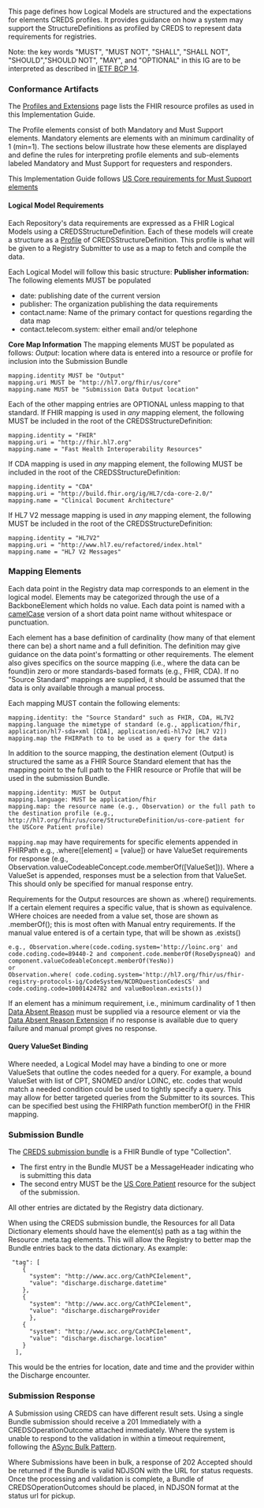 This page defines how Logical Models are structured and the expectations for elements CREDS profiles. It provides guidance on how a system may support the StructureDefinitions as profiled by CREDS to represent data requirements for registries. 

Note: the key words "MUST", "MUST NOT", "SHALL", "SHALL NOT", "SHOULD","SHOULD NOT", "MAY", and "OPTIONAL" in this IG are to be interpreted as described in  [IETF BCP 14](https://www.rfc-editor.org/info/bcp14).

### Conformance Artifacts

The [Profiles and Extensions](profiles_and_extensions.html) page lists the FHIR resource profiles as used in this Implementation Guide.  

The Profile elements consist of both Mandatory and Must Support elements. Mandatory elements are elements with an minimum cardinality of 1 (min=1).  The sections below illustrate how these elements are displayed and define the rules for interpreting profile elements and sub-elements labeled Mandatory and Must Support for requesters and responders.

This Implementation Guide follows [US Core requirements for Must Support elements](https://build.fhir.org/ig/HL7/US-Core/conformance-expectations.html#must-support-elements)

#### Logical Model Requirements

Each Repository's data requirements are expressed as a FHIR Logical Models using a CREDSStructureDefinition.  Each of these models will create a structure as a [Profile](https://www.hl7.org/fhir/profiling.html) of CREDSStructureDefinition.  This profile is what will be given to a Registry Submitter to use as a map to fetch and compile the data.

Each Logical Model will follow this basic structure:
**Publisher information:**
The following elements MUST be populated
* date: publishing date of the current version 
* publisher: The organization publishing the data requirements
* contact.name: Name of the primary contact for questions regarding the data map
* contact.telecom.system: either email and/or telephone

**Core Map Information**
The mapping elements MUST be populated as follows:
_Output_: location where data is entered into a resource or profile for inclusion into the Submission Bundle

    mapping.identity MUST be "Output"
    mapping.uri MUST be "http://hl7.org/fhir/us/core" 
    mapping.name MUST be "Submission Data Output location"

Each of the other mapping entries are OPTIONAL unless mapping to that standard.
If FHIR mapping is used in *any* mapping element, the following MUST be included in the root of the CREDSStructureDefinition:

    mapping.identity = "FHIR"
    mapping.uri = "http://fhir.hl7.org"
    mapping.name = "Fast Health Interoperability Resources"

If CDA mapping is used in *any* mapping element, the following MUST be included in the root of the CREDSStructureDefinition:

    mapping.identity = "CDA"
    mapping.uri = "http://build.fhir.org/ig/HL7/cda-core-2.0/"
    mapping.name = "Clinical Document Architecture"

If HL7 V2 message mapping is used in *any* mapping element, the following MUST be included in the root of the CREDSStructureDefinition:

    mapping.identity = "HL7V2"
    mapping.uri = "http://www.hl7.eu/refactored/index.html"
    mapping.name = "HL7 V2 Messages"

### Mapping Elements
Each data point in the Registry data map corresponds to an element in the logical model.  Elements may be categorized through the use of a BackboneElement which holds no value. Each data point is named with a [camelCase](https://en.wikipedia.org/wiki/Camel_case) version of a short data point name without whitespace or punctuation.

Each element has a base definition of cardinality (how many of that element there can be) a short name and a full definition.  The definition may give guidance on the data point's formatting or other requirements.  The element also gives specifics on the source mapping (i.e., where the data can be found)in zero or more standards-based formats (e.g., FHIR, CDA).  If no "Source Standard" mappings are supplied, it should be assumed that the data is only available through a manual process.


Each mapping MUST contain the following elements:
~~~~
mapping.identity: the "Source Standard" such as FHIR, CDA, HL7V2
mapping.language the mimetype of standard (e.g., application/fhir, application/hl7-sda+xml [CDA], application/edi-hl7v2 [HL7 V2])
mapping.map the FHIRPath to to be used as a query for the data 
~~~~

In addition to the source mapping, the destination element (Output) is structured the same as a FHIR Source Standard element that has the mapping point to the full path to the FHIR resource or Profile that will be used in the submission Bundle.
~~~~
mapping.identity: MUST be Output
mapping.language: MUST be application/fhir
mapping.map: the resource name (e.g., Observation) or the full path to the destination profile (e.g., http://hl7.org/fhir/us/core/StructureDefinition/us-core-patient for the USCore Patient profile) 
~~~~
```mapping.map``` may have requirements for specific elements appended in FHIRPath  e.g., .where([element] = [value]) or have ValueSet requirements for response (e.g., Observation.valueCodeableConcept.code.memberOf([ValueSet])).  Where a ValueSet is appended, responses must be a selection from that ValueSet. This should only be specified for manual response entry.


Requirements for the Output resources are shown as .where() requirements.  If a certain element requires a specific value, that is shown as equivalence.  WHere choices are needed from a value set, those are shown as .memberOf(); this is most often with Manual entry requirements. If the manual value entered is of a certain type, that will be shown as .exists()

    e.g., Observation.where(code.coding.system='http://loinc.org' and code.coding.code=89440-2 and component.code.memberOf(RoseDyspneaQ) and component.valueCodeableConcept.memberOf(YesNo))
    or 
    Observation.where( code.coding.system='http://hl7.org/fhir/us/fhir-registry-protocols-ig/CodeSystem/NCDRQuestionCodesCS' and code.coding.code=10001424782 and valueBoolean.exists())
 

If an element has a minimum requirement, i.e., minimum cardinality of 1 then [Data Absent Reason](https://hl7.org/fhir/valueset-data-absent-reason.html) must be supplied via a resource element or via the [Data Absent Reason Extension](https://build.fhir.org/extension-data-absent-reason.html) if no response is available due to query failure and manual prompt gives no response.

#### Query ValueSet Binding  
Where needed, a Logical Model may have a binding to one or more ValueSets that outline the codes needed for a query. For example, a bound ValueSet with list of CPT, SNOMED and/or LOINC, etc. codes that would match a needed condition could be used to tightly specify a query.  This may allow for better targeted queries from the Submitter to its sources.  This can be specified best using the FHIRPath function memberOf() in the FHIR mapping.

### Submission Bundle
The [CREDS submission bundle](StructureDefinition-CREDSSubmission.html) is a FHIR Bundle of type "Collection".  
* The first entry in the Bundle MUST be a MessageHeader indicating who is submitting this data
* The second entry MUST be the [US Core Patient](https://build.fhir.org/ig/HL7/US-Core/StructureDefinition-us-core-patient.html) resource for the subject of the submission.

All other entries are dictated by the Registry data dictionary.

When using the CREDS submission bundle, the Resources for all Data Dictionary elements should have the element(s) path as a tag within the Resource .meta.tag elements.  This will allow the Registry to better map the Bundle entries back to the data dictionary.  As example:
```
 "tag": [
    {
      "system": "http://www.acc.org/CathPCIelement",
      "value": "discharge.discharge.datetime"
    },
    {
      "system": "http://www.acc.org/CathPCIelement",
      "value": "discharge.dischargeProvider
      },
    {
      "system": "http://www.acc.org/CathPCIelement",
      "value": "discharge.discharge.location"
    }
  ],
  ```
  This would be the entries for location, date and time and the provider within the Discharge encounter. 

### Submission Response
  A Submission using CREDS can have different result sets.  Using a single Bundle submission should receive a 201 Immediately with a CREDSOperationOutcome attached immediately.  Where the system is unable to respond to the validation in within a timeout requirement, following the [ASync Bulk Pattern](https://build.fhir.org/async-bulk.html#3.2.6.1.4).

  Where Submissions have been in bulk, a response of 202 Accepted should be returned if the Bundle is valid NDJSON with the URL for status requests.  Once the processing and validation is complete, a Bundle of CREDSOperationOutcomes should be placed, in NDJSON format at the status url for pickup.